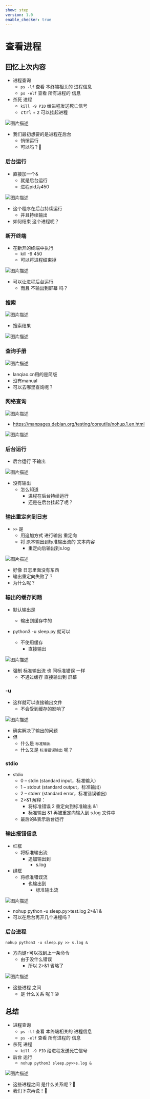 ```yaml
---
show: step
version: 1.0
enable_checker: true
---
```


# 查看进程

## 回忆上次内容

- 进程查询
	- `ps -lf` 查看 本终端相关的 进程信息
	- `ps -elf` 查看 所有进程的 信息
- 杀死 进程
	- `kill -9 PID` 给进程发送死亡信号
	- <kbd>ctrl</kbd> + <kbd>z</kbd> 可以挂起进程

![图片描述](https://doc.shiyanlou.com/courses/uid1190679-20230414-1681437719569)

- 我们最初想要的是进程在后台
	- 悄悄运行
	- 可以吗？🤔

### 后台运行

- 直接加一个&
	- 就是后台运行
	- 进程pid为450

![图片描述](https://doc.shiyanlou.com/courses/uid1190679-20230405-1680704047042)

- 这个程序在后台持续运行
	- 并且持续输出
- 如何结束 这个进程呢？

### 新开终端

- 在新开的终端中执行
	- kill -9 450
	- 可以将进程结束掉

![图片描述](https://doc.shiyanlou.com/courses/uid1190679-20230405-1680704107168)

- 可以让进程后台运行
	- 而且 不输出到屏幕 吗？

### 搜索

![图片描述](https://doc.shiyanlou.com/courses/uid1190679-20221222-1671713609483)

- 搜索结果

![图片描述](https://doc.shiyanlou.com/courses/uid1190679-20230414-1681437861960)

### 查询手册

![图片描述](https://doc.shiyanlou.com/courses/uid1190679-20221222-1671713656985)

- lanqiao.cn用的是简版
- 没有manual
- 可以去哪里查询呢？

### 网络查询

![图片描述](https://doc.shiyanlou.com/courses/uid1190679-20230415-1681550839983)

- https://manpages.debian.org/testing/coreutils/nohup.1.en.html

![图片描述](https://doc.shiyanlou.com/courses/uid1190679-20230415-1681550853617)

### 后台运行

- 后台运行 不输出

![图片描述](https://doc.shiyanlou.com/courses/uid1190679-20230127-1674789062758)

- 没有输出
	- 怎么知道
		- 进程在后台持续运行
		- 还是在后台挂起了呢？

### 输出重定向到日志

- `>>` 是
	- 用追加方式 进行输出 重定向
	- 将 原本输出到标准输出流的 文本内容
		- 重定向后输出到s.log

![图片描述](https://doc.shiyanlou.com/courses/uid1190679-20230219-1676793466505)

- 好像 日志里面没有东西
- 输出重定向失败了？
- 为什么呢？

### 输出的缓存问题

- 默认输出是 
	- 输出到缓存中的

- python3 -u sleep.py 就可以
	- 不使用缓存
		- 直接输出

![图片描述](https://doc.shiyanlou.com/courses/uid1190679-20230219-1676794289432)

- 强制 标准输出流 也 同标准错误 一样
	- 不通过缓存 直接输出到 屏幕

### -u

- 这样就可以直接输出文件
	- 不会受到缓存的影响了

![图片描述](https://doc.shiyanlou.com/courses/uid1190679-20230219-1676794398936)

- 确实解决了输出的问题
- 但
	- 什么是 `标准输出`	
	- 什么又是 `标准错误输出` 呢？

### stdio

- stdio
	- 0 – stdin (standard input，标准输入)
    - 1 – stdout (standard output，标准输出)
    - 2 – stderr (standard error，标准错误输出) 
	- 2>&1 解释：
		- 将标准错误 2 重定向到标准输出 &1 
		- 标准输出 &1 再被重定向输入到 s.log 文件中
	- 最后的&表示后台运行

### 输出报错信息

- 红框
	- 将标准输出流 
		- 追加输出到 
			- s.log 
- 绿框
	- 将标准错误流
		- 也输出到 
			- 标准输出流

![图片描述](https://doc.shiyanlou.com/courses/uid1190679-20230219-1676794632503)

- nohup python -u sleep.py>test.log 2>&1 &
- 可以在后台再开几个进程吗？

### 后台进程

```
nohup python3 -u sleep.py >> s.log &
```

- 方向键<kbd>↑</kbd>可以找到上一条命令
	- 由于没什么错误
		- 所以 2>&1 省略了

![图片描述](https://doc.shiyanlou.com/courses/uid1190679-20230127-1674798960322)

- 这些进程 之间
	- 是 什么关系 呢？😜

## 总结

- 进程查询
	- `ps -lf` 查看 本终端相关的 进程信息
	- `ps -elf` 查看 所有进程的 信息
- 杀死 进程
	- `kill -9 PID` 给进程发送死亡信号
- 后台 运行
	- `nohup python3 sleep.py>>s.log &`

![图片描述](https://doc.shiyanlou.com/courses/uid1190679-20221222-1671714081126)

- 这些进程之间 是什么关系呢？🤔
- 我们下次再说！👋
